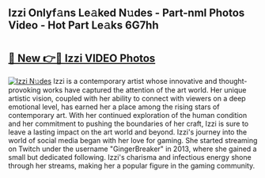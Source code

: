 ## Izzi Onlyf𝚊ns Le𝚊ked N𝚞des - Part-nmI Photos Video - Hot Part Le𝚊ks 6G7hh

# <h2><a href="http://ab69277.deff.icu/?id=Izzi">🔗 New 👉🔴 Izzi VIDEO Photos</a></h2>

[![Izzi N𝚞des](https://i.imgur.com/rIISA9y.gif)](http://ab69277.deff.icu/?id=Izzi)
Izzi is a contemporary artist whose innovative and thought-provoking works have captured the attention of the art world. Her unique artistic vision, coupled with her ability to connect with viewers on a deep emotional level, has earned her a place among the rising stars of contemporary art. With her continued exploration of the human condition and her commitment to pushing the boundaries of her craft, Izzi is sure to leave a lasting impact on the art world and beyond. Izzi's journey into the world of social media began with her love for gaming. She started streaming on Twitch under the username "GingerBreaker" in 2013, where she gained a small but dedicated following. Izzi's charisma and infectious energy shone through her streams, making her a popular figure in the gaming community.
